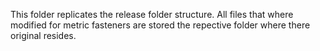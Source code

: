 This folder replicates the release folder structure.
All files that where modified for metric fasteners are stored the repective folder where there original resides.
